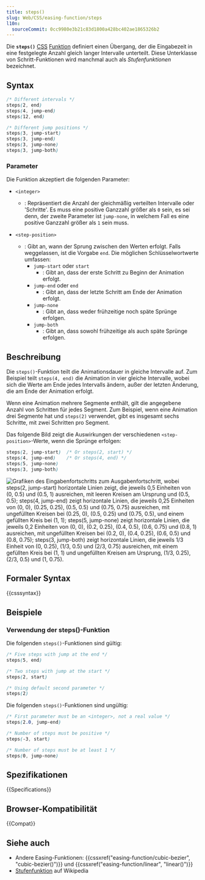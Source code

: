 ```yaml
---
title: steps()
slug: Web/CSS/easing-function/steps
l10n:
  sourceCommit: 0cc9980e3b21c83d1800a428bc402ae1865326b2
---
```


Die **`steps()`** [CSS](/de/docs/Web/CSS) [Funktion](/de/docs/Web/CSS/CSS_Values_and_Units/CSS_Value_Functions) definiert einen Übergang, der die Eingabezeit in eine festgelegte Anzahl gleich langer Intervalle unterteilt. Diese Unterklasse von Schritt-Funktionen wird manchmal auch als _Stufenfunktionen_ bezeichnet.

## Syntax

```css
/* Different intervals */
steps(2, end)
steps(4, jump-end)
steps(12, end)

/* Different jump positions */
steps(3, jump-start)
steps(3, jump-end)
steps(3, jump-none)
steps(3, jump-both)
```

### Parameter

Die Funktion akzeptiert die folgenden Parameter:

- `<integer>`
  - : Repräsentiert die Anzahl der gleichmäßig verteilten Intervalle oder 'Schritte'.
    Es muss eine positive Ganzzahl größer als `0` sein, es sei denn, der zweite Parameter ist `jump-none`, in welchem Fall es eine positive Ganzzahl größer als `1` sein muss.

- `<step-position>`
  - : Gibt an, wann der Sprung zwischen den Werten erfolgt.
    Falls weggelassen, ist die Vorgabe `end`.
    Die möglichen Schlüsselwortwerte umfassen:
    - `jump-start` oder `start`
      - : Gibt an, dass der erste Schritt zu Beginn der Animation erfolgt.
    - `jump-end` oder `end`
      - : Gibt an, dass der letzte Schritt am Ende der Animation erfolgt.
    - `jump-none`
      - : Gibt an, dass weder frühzeitige noch späte Sprünge erfolgen.
    - `jump-both`
      - : Gibt an, dass sowohl frühzeitige als auch späte Sprünge erfolgen.

## Beschreibung

Die `steps()`-Funktion teilt die Animationsdauer in gleiche Intervalle auf. Zum Beispiel teilt `steps(4, end)` die Animation in vier gleiche Intervalle, wobei sich die Werte am Ende jedes Intervalls ändern, außer der letzten Änderung, die am Ende der Animation erfolgt.

Wenn eine Animation mehrere Segmente enthält, gilt die angegebene Anzahl von Schritten für jedes Segment. Zum Beispiel, wenn eine Animation drei Segmente hat und `steps(2)` verwendet, gibt es insgesamt sechs Schritte, mit zwei Schritten pro Segment.

Das folgende Bild zeigt die Auswirkungen der verschiedenen `<step-position>`-Werte, wenn die Sprünge erfolgen:

```css
steps(2, jump-start)  /* Or steps(2, start) */
steps(4, jump-end)    /* Or steps(4, end) */
steps(5, jump-none)
steps(3, jump-both)
```

![Grafiken des Eingabenfortschritts zum Ausgabenfortschritt, wobei steps(2, jump-start) horizontale Linien zeigt, die jeweils 0,5 Einheiten von (0, 0.5) und (0.5, 1) ausreichen, mit leeren Kreisen am Ursprung und (0.5, 0.5); steps(4, jump-end) zeigt horizontale Linien, die jeweils 0,25 Einheiten von (0, 0), (0.25, 0.25), (0.5, 0.5) und (0.75, 0.75) ausreichen, mit ungefüllten Kreisen bei (0.25, 0), (0.5, 0.25) und (0.75, 0.5), und einem gefüllten Kreis bei (1, 1); steps(5, jump-none) zeigt horizontale Linien, die jeweils 0,2 Einheiten von (0, 0), (0.2, 0.25), (0.4, 0.5), (0.6, 0.75) und (0.8, 1) ausreichen, mit ungefüllten Kreisen bei (0.2, 0), (0.4, 0.25), (0.6, 0.5) und (0.8, 0.75); steps(3, jump-both) zeigt horizontale Linien, die jeweils 1/3 Einheit von (0, 0.25), (1/3, 0.5) und (2/3, 0.75) ausreichen, mit einem gefüllten Kreis bei (1, 1) und ungefüllten Kreisen am Ursprung, (1/3, 0.25), (2/3, 0.5) und (1, 0.75).](jump.svg)

## Formaler Syntax

{{csssyntax}}

## Beispiele

### Verwendung der steps()-Funktion

Die folgenden `steps()`-Funktionen sind gültig:

```css example-good
/* Five steps with jump at the end */
steps(5, end)

/* Two steps with jump at the start */
steps(2, start)

/* Using default second parameter */
steps(2)
```

Die folgenden `steps()`-Funktionen sind ungültig:

```css example-bad
/* First parameter must be an <integer>, not a real value */
steps(2.0, jump-end)

/* Number of steps must be positive */
steps(-3, start)

/* Number of steps must be at least 1 */
steps(0, jump-none)
```

## Spezifikationen

{{Specifications}}

## Browser-Kompatibilität

{{Compat}}

## Siehe auch

- Andere Easing-Funktionen: {{cssxref("easing-function/cubic-bezier", "cubic-bezier()")}} und {{cssxref("easing-function/linear", "linear()")}}
- [Stufenfunktion](https://en.wikipedia.org/wiki/Step_function) auf Wikipedia
